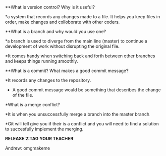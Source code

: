 **What is version control? Why is it useful?

*a system that records any changes made to a file.  It helps you keep files in order, make changes and colloborate with other coders.

**What is a branch and why would you use one?

*a branch is used to diverge from the main line (master) to continue a development of work without disrupting the original file. 

*It comes handy when switching back and forth between other branches and keeps things running smoothly.  

**What is a commit? What makes a good commit message?

*It records any changes to the repository.  

* A good commit message would be something that describes the change of the file.

*What is a merge conflict?

*It is when you unsuccessfully merge a branch into the master branch. 
 
*Git will tell give you if their is a conflict and you will need to find a solution to succesfully implement the merging.

**RELEASE 2:TAG YOUR TEACHER**

Andrew: omgmakeme